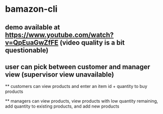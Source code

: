# bamazon-cli

## demo available at https://www.youtube.com/watch?v=QpEuaGwZfFE (video quality is a bit questionable)

## user can pick between customer and manager view (supervisor view unavailable)

** customers can view products and enter an item id + quantity to buy products

** managers can view products, view products with low quantity remaining, add quantity to existing products, and add new products